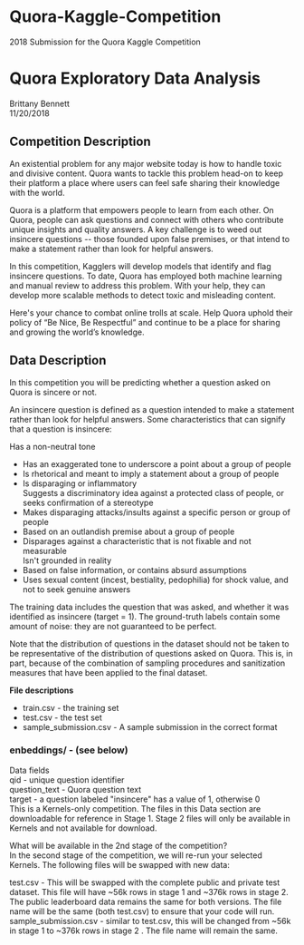 # Quora-Kaggle-Competition
2018 Submission for the Quora Kaggle Competition
# Quora Exploratory Data Analysis
Brittany Bennett  
11/20/2018  

## Competition Description  
An existential problem for any major website today is how to handle toxic and divisive content. Quora wants to tackle this problem head-on to keep their platform a place where users can feel safe sharing their knowledge with the world.  

Quora is a platform that empowers people to learn from each other. On Quora, people can ask questions and connect with others who contribute unique insights and quality answers. A key challenge is to weed out insincere questions -- those founded upon false premises, or that intend to make a statement rather than look for helpful answers.  

In this competition, Kagglers will develop models that identify and flag insincere questions. To date, Quora has employed both machine learning and manual review to address this problem. With your help, they can develop more scalable methods to detect toxic and misleading content.  

Here's your chance to combat online trolls at scale. Help Quora uphold their policy of “Be Nice, Be Respectful” and continue to be a place for sharing and growing the world’s knowledge.  

## Data Description  
In this competition you will be predicting whether a question asked on Quora is sincere or not.  

An insincere question is defined as a question intended to make a statement rather than look for helpful answers. Some characteristics that can signify that a question is insincere:  

Has a non-neutral tone  
-  Has an exaggerated tone to underscore a point about a group of people  
-  Is rhetorical and meant to imply a statement about a group of people  
-  Is disparaging or inflammatory  
Suggests a discriminatory idea against a protected class of people, or seeks confirmation of a stereotype
-  Makes disparaging attacks/insults against a specific person or group of people  
-  Based on an outlandish premise about a group of people  
-  Disparages against a characteristic that is not fixable and not measurable  
Isn't grounded in reality
-  Based on false information, or contains absurd assumptions  
-  Uses sexual content (incest, bestiality, pedophilia) for shock value, and not to seek genuine answers  

The training data includes the question that was asked, and whether it was identified as insincere (target = 1). The ground-truth labels contain some amount of noise: they are not guaranteed to be perfect.  

Note that the distribution of questions in the dataset should not be taken to be representative of the distribution of questions asked on Quora. This is, in part, because of the combination of sampling procedures and sanitization measures that have been applied to the final dataset.  

**File descriptions**
-  train.csv - the training set
-  test.csv - the test set
-  sample_submission.csv - A sample submission in the correct format

### enbeddings/ - (see below)
Data fields  
qid - unique question identifier  
question_text - Quora question text  
target - a question labeled "insincere" has a value of 1, otherwise 0  
This is a Kernels-only competition. The files in this Data section are downloadable for reference in Stage 1. Stage 2 files will only be available in Kernels and not available for download.  

What will be available in the 2nd stage of the competition?  
In the second stage of the competition, we will re-run your selected Kernels. The following files will be swapped with new data:  

test.csv - This will be swapped with the complete public and private test dataset. This file will have ~56k rows in stage 1 and ~376k rows in stage 2. The public leaderboard data remains the same for both versions. The file name will be the same (both test.csv) to ensure that your code will run.
sample_submission.csv - similar to test.csv, this will be changed from ~56k in stage 1 to ~376k rows in stage 2 . The file name will remain the same.
